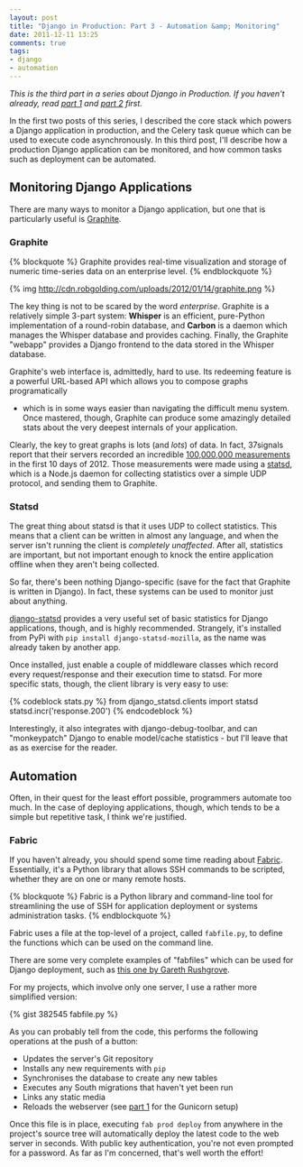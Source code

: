 ```yaml
---
layout: post
title: "Django in Production: Part 3 - Automation &amp; Monitoring"
date: 2011-12-11 13:25
comments: true
tags: 
- django
- automation
---
```


*This is the third part in a series about Django in Production. If you haven't
already, read [part 1][part1] and [part 2][part2] first.*

In the first two posts of this series, I described the core stack which powers
a Django application in production, and the Celery task queue which can be used
to execute code asynchronously. In this third post, I'll describe how
a production Django application can be monitored, and how common tasks such as
deployment can be automated.

<!--more-->

Monitoring Django Applications
------------------------------

There are many ways to monitor a Django application, but one that is
particularly useful is [Graphite][graphite].

### Graphite

{% blockquote %}
Graphite provides real-time visualization and storage of numeric time-series
data on an enterprise level.
{% endblockquote %}

{% img http://cdn.robgolding.com/uploads/2012/01/14/graphite.png %}

The key thing is not to be scared by the word *enterprise*. Graphite is
a relatively simple 3-part system: **Whisper** is an efficient, pure-Python
implementation of a round-robin database, and **Carbon** is a daemon which
manages the Whisper database and provides caching. Finally, the Graphite
"webapp" provides a Django frontend to the data stored in the Whisper database.

Graphite's web interface is, admittedly, hard to use. Its redeeming feature
is a powerful URL-based API which allows you to compose graphs programatically
- which is in some ways easier than navigating the difficult menu system. Once
mastered, though, Graphite can produce some amazingly detailed stats about the
very deepest internals of your application.

Clearly, the key to great graphs is lots (and *lots*) of data. In fact,
37signals report that their servers recorded an incredible
[100,000,000 measurements][svn-statsd] in the first 10 days of 2012. Those
measurements were made using a [statsd][statsd], which is a Node.js daemon for
collecting statistics over a simple UDP protocol, and sending them to Graphite.

### Statsd

The great thing about statsd is that it uses UDP to collect statistics. This
means that a client can be  written in almost any language, and when the server
isn't running the client is *completely unaffected*. After all, statistics are
important, but not important enough to knock the entire application offline
when they aren't being collected.

So far, there's been nothing Django-specific (save for the fact that Graphite
is written in Django). In fact, these systems can be used to monitor just about
anything.

[django-statsd][django-statsd] provides a very useful set of basic statistics
for Django applications, though, and is highly recommended.  Strangely, it's
installed from PyPi with `pip install django-statsd-mozilla`, as the name was
already taken by another app.

Once installed, just enable a couple of middleware classes which record every
request/response and their execution time to statsd. For more specific stats,
though, the client library is very easy to use:

{% codeblock stats.py %}
from django_statsd.clients import statsd
statsd.incr('response.200')
{% endcodeblock %}

Interestingly, it also integrates with django-debug-toolbar, and can
"monkeypatch" Django to enable model/cache statistics - but I'll leave that as
as exercise for the reader.

Automation
----------

Often, in their quest for the least effort possible, programmers automate too
much. In the case of deploying applications, though, which tends to be a simple
but repetitive task, I think we're justified.

### Fabric

If you haven't already, you should spend some time reading about
[Fabric][fabric]. Essentially, it's a Python library that allows SSH
commands to be scripted, whether they are on one or many remote hosts.

{% blockquote %}
Fabric is a Python library and command-line tool for streamlining the use of
SSH for application deployment or systems administration tasks.
{% endblockquote %}

Fabric uses a file at the top-level of a project, called `fabfile.py`, to
define the functions which can be used on the command line.

There are some very complete examples of "fabfiles" which can be used for
Django deployment, such as [this one by Gareth Rushgrove][gr-fabfile].

For my projects, which involve only one server, I use a rather more simplified
version:

{% gist 382545 fabfile.py %}

As you can probably tell from the code, this performs the following operations
at the push of a button:

- Updates the server's Git repository
- Installs any new requirements with `pip`
- Synchronises the database to create any new tables
- Executes any South migrations that haven't yet been run
- Links any static media
- Reloads the webserver (see [part 1][part1] for the Gunicorn setup)

Once this file is in place, executing `fab prod deploy` from anywhere in the
project's source tree will automatically deploy the latest code to the web
server in seconds. With public key authentication, you're not even prompted for
a password. As far as I'm concerned, that's well worth the effort!

[part1]: /blog/2011/11/12/django-in-production-part-1---the-stack/
[part2]: /blog/2011/11/27/django-in-production-part-2---background-tasks/
[graphite]: http://graphite.wikidot.com
[svn-statsd]: http://37signals.com/svn/posts/3076-i-heard-you-like-numbers/
[statsd]: https://github.com/etsy/statsd/
[django-statsd]: https://github.com/andymckay/django-statsd/
[fabric]: http://fabfile.org/
[gr-fabfile]: http://morethanseven.net/2009/07/27/fabric-django-git-apache-mod_wsgi-virtualenv-and-p.html
